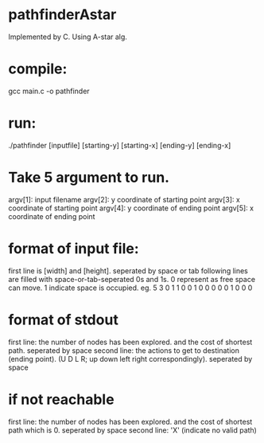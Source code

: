 # pathfinderAstar

Implemented by C.
Using A-star alg.

# compile:
gcc main.c -o pathfinder

# run:
./pathfinder [inputfile] [starting-y] [starting-x] [ending-y] [ending-x] 

# Take 5 argument to run.
argv[1]: input filename
argv[2]: y coordinate of starting point
argv[3]: x coordinate of starting point
argv[4]: y coordinate of ending point
argv[5]: x coordinate of ending point

# format of input file:
first line is [width] and [height]. seperated by space or tab
following lines are filled with space-or-tab-seperated 0s and 1s.
0 represent as free space can move. 1 indicate space is occupied.
eg.
5 3
0 1 1 0 0 
1 0 0 0 0 
0 1 0 0 0

# format of stdout
first line: the number of nodes has been explored. and the cost of shortest path. seperated by space
second line: the actions to get to destination (ending point). (U D L R; up down left right correspondingly). seperated by space

# if not reachable
first line: the number of nodes has been explored. and the cost of shortest path which is 0. seperated by space
second line: 'X' (indicate no valid path)
